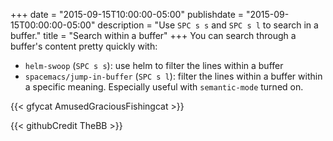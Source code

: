+++
date = "2015-09-15T10:00:00-05:00"
publishdate = "2015-09-15T00:00:00-05:00"
description = "Use `SPC s s` and `SPC s l` to search in a buffer."
title = "Search within a buffer"
+++
You can search through a buffer's content pretty quickly with:

- `helm-swoop` (`SPC s s`): use helm to filter the lines within a buffer
- `spacemacs/jump-in-buffer` (`SPC s l`): filter the lines within a buffer
  within a specific meaning. Especially useful with `semantic-mode` turned on.

{{< gfycat AmusedGraciousFishingcat >}}

{{< githubCredit TheBB >}}
